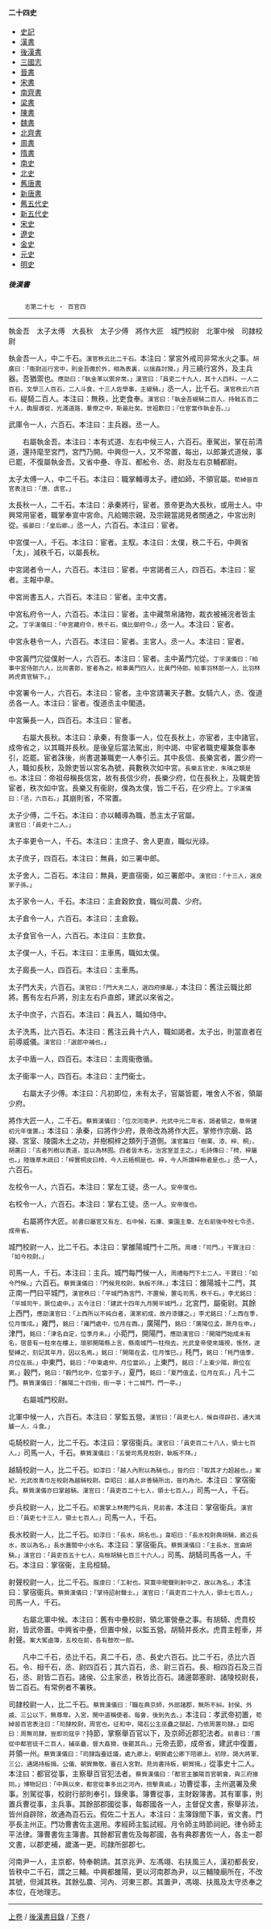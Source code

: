  



#### 二十四史

*   [史記](../a01/a01.md)
*   [漢書](../a02/a02.md)
*   [後漢書](../a03/a03.md)
*   [三國志](../a04/a04.md)
*   [晉書](../a05/a05.md)
*   [宋書](../a06/a06.md)
*   [南齊書](../a07/a07.md)
*   [梁書](../a08/a08.md)
*   [陳書](../a09/a09.md)
*   [魏書](../a10/a10.md)
*   [北齊書](../a11/a11.md)
*   [周書](../a12/a12.md)
*   [隋書](../a13/a13.md)
*   [南史](../a14/a14.md)
*   [北史](../a15/a15.md)
*   [舊唐書](../a16/a16.md)
*   [新唐書](../a17/a17.md)
*   [舊五代史](../a18/a18.md)
*   [新五代史](../a19/a19.md)
*   [宋史](../a20/a20.md)
*   [遼史](../a21/a21.md)
*   [金史](../a22/a22.md)
*   [元史](../a23/a23.md)
*   [明史](../a24/a24.md)


##### 後漢書
　　
	`志第二十七 ‧ 百官四`   

* * *

執金吾　太子太傅　大長秋　太子少傅　將作大匠　城門校尉　北軍中候　司隷校尉

執金吾一人，中二千石。`漢官秩云比二千石。`本注曰：掌宮外戒司非常水火之事。`胡廣曰：「衞尉巡行宮中，則金吾徼於外，相為表裏，以擒姦討猾。」`月三繞行宮外，及主兵器。吾猶禦也。`應劭曰：「執金革以禦非常。」漢官曰：「員吏二十九人，其十人四科，一人二百石，文學三人百石，二人斗食，十三人佐學事，主緹騎。」`丞一人，比千石。`漢官秩云六百石。`緹騎二百人。本注曰：無秩，比吏食奉。`漢官曰：「執金吾緹騎二百人，持戟五百二十人，輿服導從，光滿道路，羣僚之中，斯最壯矣。世祖歎曰；『仕宦當作執金吾。』」`

武庫令一人，六百石。本注曰：主兵器。丞一人。

　　右屬執金吾。本注曰：本有式道、左右中候三人，六百石。車駕出，掌在前清道，還持麾至宮門，宮門乃開。中興但一人，又不常置，每出，以郎兼式道候，事已罷，不復屬執金吾。又省中壘、寺互、都舩令、丞、尉及左右京輔都尉。

太子太傅一人，中二千石。本注曰：職掌輔導太子。禮如師，不領官屬。`荀綽晉百官表注曰：「唐、虞官。」`

太長秋一人，二千石。本注曰：承秦將行，宦者。景帝更為大長秋，或用士人。中興常用宦者，職掌奉宣中宮命。凡給賜宗親，及宗親當謁見者關通之，中宮出則從。`張晏曰：「皇后卿。」`丞一人，六百石。本注曰：宦者。

中宮僕一人，千石。本注曰：宦者。主馭。本注曰：太僕，秩二千石，中興省「太」，減秩千石，以屬長秋。

中宮謁者令一人，六百石。本注曰：宦者。中宮謁者三人，四百石。本注曰：宦者。主報中章。

中宮尚書五人，六百石。本注曰：宦者。主中文書。

中宮私府令一人，六百石。本注曰：宦者。主中藏幣帛諸物，裁衣被補浣者皆主之。`丁孚漢儀曰：「中宮藏府令，秩千石，儀比御府令。」`丞一人。本注曰：宦者。

中宮永巷令一人，六百石。本注曰：宦者。主宮人。丞一人。本注曰：宦者。

中宮黃門宂從僕射一人，六百石。本注曰：宦者。主中黃門宂從。`丁孚漢儀曰：「給事中宮侍郎六人，比尚書郎，宦者為之。給事黃門四人，比黃門侍郎。給事羽林郎一人，比羽林將虎賁官騎下。」`

中宮署令一人，六百石。本注曰：宦者。主中宮請署天子數。女騎六人，丞、復道丞各一人。本注曰：宦者。復道丞主中閣道。

中宮藥長一人，四百石。本注曰：宦者。

　　右屬大長秋。本注曰：承秦，有詹事一人，位在長秋上，亦宦者，主中諸官。成帝省之，以其職并長秋。是後皇后當法駕出，則中謁、中宦者職吏權兼詹事奉引，訖罷。宦者誅後，尚書選兼職吏一人奉引云。其中長信、長樂宮者，置少府一人，職如長秋，及餘吏皆以宮名為號，員數秩次如中宮。`長樂五官史，朱瑀之類是也。`本注曰：帝祖母稱長信宮，故有長信少府，長樂少府，位在長秋上，及職吏皆宦者，秩次如中宮。長樂又有衞尉，僕為太僕，皆二千石，在少府上。`丁孚漢儀曰：「丞，六百石。」`其崩則省，不常置。

太子少傅，二千石。本注曰：亦以輔導為職，悉主太子官屬。`漢官曰：「員吏十二人。」`

太子率更令一人，千石。本注曰：主庶子、舍人更直，職似光祿。

太子庶子，四百石。本注曰：無員，如三署中郎。

太子舍人，二百石。本注曰：無員，更直宿衞，如三署郎中。`漢官曰：「十三人，選良家子孫。」`

太子家令一人，千石。本注曰：主倉穀飲食，職似司農、少府。

太子倉令一人，六百石。本注曰：主倉穀。

太子食官令一人，六百石。本注曰：主飲食。

太子僕一人，千石。本注曰：主車馬，職如太僕。

太子廄長一人，四百石。本注曰：主車馬。

太子門大夫，六百石。`漢官曰：「門大夫二人，選四府掾屬。」`本注曰：舊注云職比郎將。舊有左右戶將，別主左右戶直郎，建武以來省之。

太子中庶子，六百石。本注曰：員五人，職如侍中。

太子洗馬，比六百石。本注曰：舊注云員十六人，職如謁者。太子出，則當直者在前導威儀。`漢官曰：「選郎中補也。」`

太子中盾一人，四百石。本注曰：主周衞徼循。

太子衞率一人，四百石。本注曰：主門衞士。

　　右屬太子少傅。本注曰：凡初即位，未有太子，官屬皆罷，唯舍人不省，領屬少府。

將作大匠一人，二千石。`蔡質漢儀曰：「位次河南尹，光武中元二年省，謁者領之，章帝建初元年復置。」`本注曰：承秦，曰將作少府，景帝改為將作大匠。掌修作宗廟、路寢、宮室、陵園木土之功，并樹桐梓之類列于道側。`漢官篇曰「樹栗、漆、梓、桐」，胡廣曰：「古者列樹以表道，並以為林囿。四者皆木名，治宮室並主之。」毛詩傳曰：「椅，梓屬也。」陸璣草木疏曰：「梓實桐皮曰椅，今人云梧桐是也。梓，今人所謂梓楸者是也。」`丞一人，六百石。

左校令一人，六百石。本注曰：掌左工徒。丞一人。`安帝復也。`

右校令一人，六百石。本注曰：掌右工徒。丞一人。`安帝復也。`

　　右屬將作大匠。`前書曰屬官又有左、右中候，石庫、東園主章、左右前後中校七令丞，成帝省。`

城門校尉一人，比二千石。本注曰：掌雒陽城門十二所。`周禮：「司門。」干寶注曰：「如今校尉。」`

司馬一人，千石。本注曰：主兵。城門每門候一人，`周禮每門下士二人。干寶曰：「如今門候。」`六百石。`蔡質漢儀曰：「門候見校尉，執板不拜。」`本注曰：雒陽城十二門，其正南一門曰平城門，`漢官秩曰：「平城門為宮門，不置候，置屯司馬，秩千石。」李尤銘曰：「平城司午，厥位處中。」古今注曰：「建武十四年九月開平城門。」`北宮門，屬衞尉。其餘上西門，`應劭漢官曰：「上西所以不純白者，漢家初成，故丹漆鏤之。」李尤銘曰：「上西在季，位月惟戌。」`雍門，`銘曰：「雍門處中，位月在酉。」`廣陽門，`銘曰：「廣陽位孟，厥月在申。」`津門，`銘曰：「津名自定，位季月未。」`小菀門，開陽門，`應劭漢官曰：「開陽門始成未有名，宿昔有一柱來在樓上，琅邪開陽縣上言，縣南城門一柱飛去。光武皇帝使來識視，悵然，遂堅縛之，刻記其年月，因以名焉。」銘曰：「開陽在孟，位月惟巳。」`秏門，`銘曰：「秏門值季，月位在辰。」`中東門，`銘曰：「中東處仲，月位當卯。」`上東門，`銘曰：「上東少陽，厥位在寅。」`穀門，`銘曰：「穀門北中，位當于子。」`夏門，`銘曰：「夏門值孟，位月在亥。」`凡十二門。`蔡質漢儀曰：「雒陽二十四街，街一亭；十二城門，門一亭。」`

　　右屬城門校尉。

北軍中候一人，六百石。本注曰：掌監五營。`漢官曰：「員吏七人，候自得辟召，通大鴻臚一人，斗食。」`

屯騎校尉一人，比二千石。本注曰：掌宿衞兵。`漢官曰：「員吏百二十八人，領士七百人。」`司馬一人，千石。`蔡質漢儀曰：「五營司馬見校尉，執板不拜。」`

越騎校尉一人，比二千石。`如淳曰：「越人內附以為騎也。」晉灼曰：「取其才力超越也。」案紀，光武改青巾左校尉為越騎校尉。臣昭曰：越人非善騎所出，晉灼為允。`本注曰：掌宿衞兵。`蔡質漢儀亦曰掌越騎。漢官曰：「員吏百二十七人，領士七百人。」`司馬一人，千石。

步兵校尉一人，比二千石。`初置掌上林菀門屯兵，見前書。`本注曰：掌宿衞兵。`漢官曰：「員吏七十三人，領士七百人。」`司馬一人，千石。

長水校尉一人，比二千石。`如淳曰：「長水，胡名也。」韋昭曰：「長水校尉典胡騎，廄近長水，故以為名。」長水蓋關中小水名。`本注曰：掌宿衞兵。`蔡質漢儀曰：「主長水、宣曲胡騎。」漢官曰：「員吏百五十七人，烏桓胡騎七百三十六人。」`司馬、胡騎司馬各一人，千石。本注曰：掌宿衞，主烏桓騎。

射聲校尉一人，比二千石。`服虔曰：「工射也。冥寞中聞聲則射中之，故以為名。」`本注曰：掌宿衞兵。`蔡質漢儀曰：「掌待詔射聲士。」漢官曰：「員吏百二十九人，領士七百人。」`司馬一人，千石。

　　右屬北軍中候。本注曰：舊有中壘校尉，領北軍營壘之事。有胡騎、虎賁校尉，皆武帝置。中興省中壘，但置中候，以監五營。胡騎并長水。虎賁主輕車，并射聲。`案大駕鹵簿，五校在前，各有鼓吹一部。`

　　凡中二千石，丞比千石。真二千石，丞、長史六百石。比二千石，丞比六百石。令、相千石，丞、尉四百石；其六百石，丞、尉三百石。長、相四百石及三百石，丞、尉皆二百石。諸侯、公主家丞，秩皆比百石。諸邊鄣塞尉、諸陵校尉長，皆二百石。有常例者不署秩。

司隷校尉一人，比二千石。`蔡質漢儀曰：「職在典京師，外部諸郡，無所不糾。封侯、外戚、三公以下，無尊卑。入宮，開中道稱使者。每會，後到先去。」`本注曰：孝武帝初置，`荀綽晉百官表注曰：「司隷校尉，周官也。征和中，陽石公主巫蠱之獄起，乃依周置司隷。」臣昭曰：周無司隷，豈即司寇乎？`持節，掌察舉百官以下，及京師近郡犯法者。`前書曰：「置從中都官徒千二百人，捕巫蠱，督大姦猾，後罷其兵。」`元帝去節，成帝省，建武中復置，并領一州。`蔡質漢儀曰：「司隷詣臺廷議，處九卿上，朝賀處公卿下陪卿上。初除，謁大將軍、三公，通謁持板揖。公儀、朝賀無敬。臺召入宮對。見尚書持板，朝賀揖。」`從事史十二人。本注曰：都官從事，主察舉百官犯法者。`蔡質漢儀曰：「都官主雒陽百官朝會，與三府掾同。」博物記曰：「中興以來，都官從事多出之河內，掊擊貴戚。」`功曹從事，主州選署及衆事。別駕從事，校尉行部則奉引，錄衆事。簿曹從事，主財穀簿書。其有軍事，則置兵曹從事，主兵事。其餘部郡國從事，每郡國各一人，主督促文書，察舉非法，皆州自辟除，故通為百石云。假佐二十五人。本注曰：主簿錄閤下事，省文書。門亭長主州正。門功曹書佐主選用。孝經師主監試經。月令師主時節祠祀。律令師主平法律。簿曹書佐主簿書。其餘都官書佐及每郡國，各有典郡書佐一人，各主一郡文書，以郡吏補，歲滿一更。司隷所部郡七。

河南尹一人，主京都，特奉朝請。其京兆尹、左馮翊、右扶風三人，漢初都長安，皆秩中二千石，謂之三輔。中興都雒陽，更以河南郡為尹，以三輔陵廟所在，不改其號，但減其秩。其餘弘農、河內、河東三郡。其置尹，馮翊、扶風及太守丞奉之本位，在地理志。

* * *

[上卷](116.md) / [後漢書目錄](a03.md) / [下卷](118.md) /			  

    